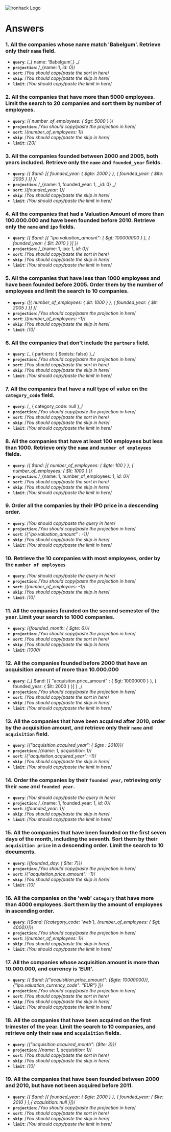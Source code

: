 ![Ironhack Logo](https://i.imgur.com/1QgrNNw.png)

# Answers

### 1. All the companies whose name match 'Babelgum'. Retrieve only their `name` field.


- **`query`**: /_{ name: 'Babelgum',} _/
- **`projection`**: /_{name: 1, _id: 0}_/
- **`sort`**: /_You should copy/paste the sort in here_/
- **`skip`**: /_You should copy/paste the skip in here_/
- **`limit`**: /_You should copy/paste the limit in here_/


### 2. All the companies that have more than 5000 employees. Limit the search to 20 companies and sort them by **number of employees**.


- **`query`**: /_{ number_of_employees: { $gt: 5000 } }_/
- **`projection`**: /_You should copy/paste the projection in here_/
- **`sort`**: /_{number_of_employees: 1}_/
- **`skip`**: /_You should copy/paste the skip in here_/
- **`limit`**: /_20_/


### 3. All the companies founded between 2000 and 2005, both years included. Retrieve only the `name` and `founded_year` fields.


- **`query`**: /_{ $and: [{ founded_year: { $gte: 2000 } }, { founded_year: { $lte: 2005 } }] }_/
- **`projection`**: /_{name: 1, founded_year: 1, _id: 0} _/
- **`sort`**: /_{founded_year: 1}_/
- **`skip`**: /_You should copy/paste the skip in here_/
- **`limit`**: /_You should copy/paste the limit in here_/


### 4. All the companies that had a Valuation Amount of more than 100.000.000 and have been founded before 2010. Retrieve only the `name` and `ipo` fields.

 
- **`query`**: /_{ $and: [{ "ipo.valuation_amount": { $gt: 100000000 } }, { founded_year: { $lt: 2010 } }] }_/
- **`projection`**: /_{name: 1, ipo: 1, _id: 0}_/
- **`sort`**: /_You should copy/paste the sort in here_/
- **`skip`**: /_You should copy/paste the skip in here_/
- **`limit`**: /_You should copy/paste the limit in here_/


### 5. All the companies that have less than 1000 employees and have been founded before 2005. Order them by the number of employees and limit the search to 10 companies.


- **`query`**: /_[{ number_of_employees: { $lt: 1000 } }, { founded_year: { $lt: 2005 } }] }_/
- **`projection`**: /_You should copy/paste the projection in here_/
- **`sort`**: /_{number_of_employees: -1}_/
- **`skip`**: /_You should copy/paste the skip in here_/
- **`limit`**: /_10_/


### 6. All the companies that don't include the `partners` field.


- **`query`**: /_ { partners: { $exists: false} }_/
- **`projection`**: /_You should copy/paste the projection in here_/
- **`sort`**: /_You should copy/paste the sort in here_/
- **`skip`**: /_You should copy/paste the skip in here_/
- **`limit`**: /_You should copy/paste the limit in here_/


### 7. All the companies that have a null type of value on the `category_code` field.


- **`query`**: /_ { category_code: null }_/
- **`projection`**: /_You should copy/paste the projection in here_/
- **`sort`**: /_You should copy/paste the sort in here_/
- **`skip`**: /_You should copy/paste the skip in here_/
- **`limit`**: /_You should copy/paste the limit in here_/


### 8. All the companies that have at least 100 employees but less than 1000. Retrieve only the `name` and `number of employees` fields.


- **`query`**: /_{ $and: [{ number_of_employees: { $gte: 100 } }, { number_of_employees: { $lt: 1000 } }_/
- **`projection`**: /_{name: 1, number_of_employees: 1, _id: 0}_/
- **`sort`**: /_You should copy/paste the sort in here_/
- **`skip`**: /_You should copy/paste the skip in here_/
- **`limit`**: /_You should copy/paste the limit in here_/


### 9. Order all the companies by their IPO price in a descending order.


- **`query`**: /_You should copy/paste the query in here_/
- **`projection`**: /_You should copy/paste the projection in here_/
- **`sort`**: /_{"ipo.valuation_amount" : -1}_/
- **`skip`**: /_You should copy/paste the skip in here_/
- **`limit`**: /_You should copy/paste the limit in here_/


### 10. Retrieve the 10 companies with most employees, order by the `number of employees`


- **`query`**: /_You should copy/paste the query in here_/
- **`projection`**: /_You should copy/paste the projection in here_/
- **`sort`**: /_{number_of_employees: -1}_/
- **`skip`**: /_You should copy/paste the skip in here_/
- **`limit`**: /_10_/


### 11. All the companies founded on the second semester of the year. Limit your search to 1000 companies.


- **`query`**: /_{founded_month: { $gte: 6}}_/
- **`projection`**: /_You should copy/paste the projection in here_/
- **`sort`**: /_You should copy/paste the sort in here_/
- **`skip`**: /_You should copy/paste the skip in here_/
- **`limit`**: /_1000_/


### 12. All the companies founded before 2000 that have an acquisition amount of more than 10.000.000


- **`query`**: /_{ $and: [{ "acquisiton.price_amount" : { $gt: 10000000 } }, { founded_year: { $lt: 2000 } }] } _/
- **`projection`**: /_You should copy/paste the projection in here_/
- **`sort`**: /_You should copy/paste the sort in here_/
- **`skip`**: /_You should copy/paste the skip in here_/
- **`limit`**: /_You should copy/paste the limit in here_/


### 13. All the companies that have been acquired after 2010, order by the acquisition amount, and retrieve only their `name` and `acquisition` field.


- **`query`**: /_{"acquisition.acquired_year": { $gte : 2010}}_/
- **`projection`**: /_{name: 1, acquisition: 1}_/
- **`sort`**: /_{"acquisition.acquired_year": -1}_/
- **`skip`**: /_You should copy/paste the skip in here_/
- **`limit`**: /_You should copy/paste the limit in here_/


### 14. Order the companies by their `founded year`, retrieving only their `name` and `founded year`.


- **`query`**: /_You should copy/paste the query in here_/
- **`projection`**: /_{name: 1, founded_year: 1, _id: 0}_/
- **`sort`**: /_{founded_year: 1}_/
- **`skip`**: /_You should copy/paste the skip in here_/
- **`limit`**: /_You should copy/paste the limit in here_/


### 15. All the companies that have been founded on the first seven days of the month, including the seventh. Sort them by their `acquisition price` in a descending order. Limit the search to 10 documents.


- **`query`**: /_{founded_day: { $lte: 7}}_/
- **`projection`**: /_You should copy/paste the projection in here_/
- **`sort`**: /_{"acquisition.price_amount": -1}_/
- **`skip`**: /_You should copy/paste the skip in here_/
- **`limit`**: /_10_/


### 16. All the companies on the 'web' `category` that have more than 4000 employees. Sort them by the amount of employees in ascending order.


- **`query`**: /_{$and: [{category_code: 'web'}, {number_of_employees: { $gt: 4000}}]}_/
- **`projection`**: /_You should copy/paste the projection in here_/
- **`sort`**: /_{number_of_employees: 1}_/
- **`skip`**: /_You should copy/paste the skip in here_/
- **`limit`**: /_You should copy/paste the limit in here_/


### 17. All the companies whose acquisition amount is more than 10.000.000, and currency is 'EUR'.


- **`query`**: /_{ $and: [{"acquisition.price_amount": {$gte: 10000000}},
{"ipo.valuation_currency_code": "EUR"} ]}_/
- **`projection`**: /_You should copy/paste the projection in here_/
- **`sort`**: /_You should copy/paste the sort in here_/
- **`skip`**: /_You should copy/paste the skip in here_/
- **`limit`**: /_You should copy/paste the limit in here_/


### 18. All the companies that have been acquired on the first trimester of the year. Limit the search to 10 companies, and retrieve only their `name` and `acquisition` fields.


- **`query`**: /_{"acquisition.acquired_month": {$lte: 3}}_/
- **`projection`**: /_{name: 1, acquisition: 1}_/
- **`sort`**: /_You should copy/paste the sort in here_/
- **`skip`**: /_You should copy/paste the skip in here_/
- **`limit`**: /_10_/


### 19. All the companies that have been founded between 2000 and 2010, but have not been acquired before 2011.


- **`query`**: /_{ $and: [{ founded_year: { $gte: 2000 } },
{ founded_year: { $lte: 2010 } },{ acquisition: null }]}_/
- **`projection`**: /_You should copy/paste the projection in here_/
- **`sort`**: /_You should copy/paste the sort in here_/
- **`skip`**: /_You should copy/paste the skip in here_/
- **`limit`**: /_You should copy/paste the limit in here_/
